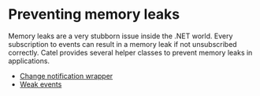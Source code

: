 # Preventing memory leaks

Memory leaks are a very stubborn issue inside the .NET world. Every subscription to events can result in a memory leak if not unsubscribed correctly. Catel provides several helper classes to prevent memory leaks in applications.

-   [Change notification wrapper](/wiki/display/CTL/Change+notification+wrapper)
-   [Weak events](/wiki/display/CTL/Weak+events)

